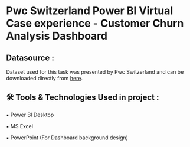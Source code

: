# Pwc Switzerland Power BI Virtual Case experience - Customer Churn Analysis Dashboard

## Datasource :
Dataset used for this task was presented by Pwc Switzerland and can be downloaded directly from [here](https://github.com/rashmi0007/customer_churn_analysis/blob/master/Telecom_Churn_Dataset.xlsx).

## 🛠 Tools & Technologies Used in project :
▪ Power BI Desktop

▪ MS Excel

▪ PowerPoint (For Dashboard background design)
